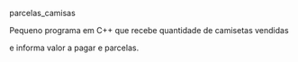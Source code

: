 parcelas_camisas



Pequeno programa em C++ que recebe quantidade de camisetas vendidas

e informa valor a pagar e parcelas.
